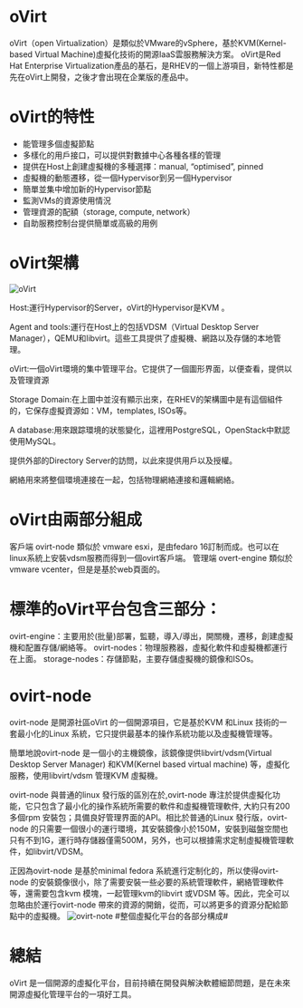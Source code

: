 # oVirt
oVirt（open Virtualization）是類似於VMware的vSphere，基於KVM(Kernel-based Virtual Machine)虛擬化技術的開源IaaS雲服務解決方案。
oVirt是Red Hat Enterprise Virtualization產品的基石，是RHEV的一個上游項目，新特性都是先在oVirt上開發，之後才會出現在企業版的產品中。

# oVirt的特性
- 能管理多個虛擬節點
- 多樣化的用戶接口，可以提供對數據中心各種各樣的管理
- 提供在Host上創建虛擬機的多種選擇：manual, “optimised”, pinned 
- 虛擬機的動態遷移，從一個Hypervisor到另一個Hypervisor 
- 簡單並集中增加新的Hypervisor節點
- 監測VMs的資源使用情況
- 管理資源的配額（storage, compute, network）
- 自助服務控制台提供簡單或高級的用例

# oVirt架構
![oVirt](http://img2016.itdadao.com/d/file/tech/2016/12/14/it286478141122041.png)

Host:運行Hypervisor的Server，oVirt的Hypervisor是KVM 。

Agent and tools:運行在Host上的包括VDSM（Virtual Desktop Server Manager），QEMU和libvirt。這些工具提供了虛擬機、網路以及存儲的本地管理。

oVirt:一個oVirt環境的集中管理平台。它提供了一個圖形界面，以便查看，提供以及管理資源

Storage Domain:在上圖中並沒有顯示出來，在RHEV的架構圖中是有這個組件的，它保存虛擬資源如：VM，templates, ISOs等。

A database:用來跟踪環境的狀態變化，這裡用PostgreSQL，OpenStack中默認使用MySQL。

提供外部的Directory Server的訪問，以此來提供用戶以及授權。

網絡用來將整個環境連接在一起，包括物理網絡連接和邏輯網絡。


# oVirt由兩部分組成
客戶端 ovirt-node 類似於 vmware esxi，是由fedaro 16訂制而成。也可以在linux系統上安裝vdsm服務而得到一個ovirt客戶端。
管理端 overt-engine 類似於 vmware vcenter，但是是基於web頁面的。

# 標準的oVirt平台包含三部分：

ovirt-engine：主要用於(批量)部署，監聽，導入/導出，開關機，遷移，創建虛擬機和配置存儲/網絡等。
ovirt-nodes：物理服務器，虛擬化軟件和虛擬機都運行在上面。
storage-nodes：存儲節點，主要存儲虛擬機的鏡像和ISOs。

# ovirt-node 
ovirt-node 是開源社區oVirt 的一個開源項目，它是基於KVM 和Linux 技術的一套最小化的Linux 系統，它只提供最基本的操作系統功能以及虛擬機管理等。

簡單地說ovirt-node 是一個小的主機鏡像，該鏡像提供libvirt/vdsm(Virtual Desktop Server Manager) 和KVM(Kernel based virtual machine) 等，虛擬化服務，使用libvirt/vdsm 管理KVM 虛擬機。

ovirt-node 與普通的linux 發行版的區別在於,ovirt-node 專注於提供虛擬化功能，它只包含了最小化的操作系統所需要的軟件和虛擬機管理軟件, 大約只有200 多個rpm 安裝包；具備良好管理界面的API。相比於普通的Linux 發行版，ovirt-node 的只需要一個很小的運行環境，其安裝鏡像小於150M，安裝到磁盤空間也只有不到1G，運行時存儲器僅需500M，另外，也可以根據需求定制虛擬機管理軟件，如libvirt/VDSM。

正因為ovirt-node 是基於minimal fedora 系統進行定制化的，所以使得ovirt-node 的安裝鏡像很小，除了需要安裝一些必要的系統管理軟件，網絡管理軟件等，還需要包含kvm 模塊，一起管理kvm的libvirt 或VDSM 等。因此，完全可以忽略由於運行ovirt-node 帶來的資源的開銷，從而，可以將更多的資源分配給節點中的虛擬機。
![ovirt-note](http://www.ibm.com/developerworks/cn/linux/l-cn-ovirt/image001.jpg)
#整個虛擬化平台的各部分構成#

# 總結
oVirt 是一個開源的虛擬化平台，目前持續在開發與解決軟體細節問題，是在未來開源虛擬化管理平台的一項好工具。
